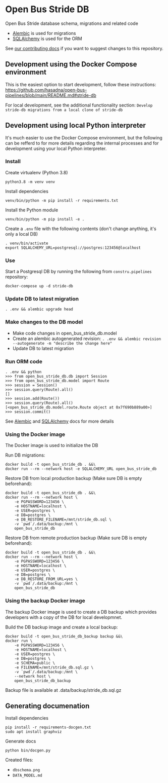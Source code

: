 # Open Bus Stride DB

Open Bus Stride database schema, migrations and related code

* [Alembic](https://alembic.sqlalchemy.org/) is used for migrations
* [SQLAlchemy](https://docs.sqlalchemy.org/en/14/orm/) is used for the ORM

See [our contributing docs](https://github.com/hasadna/open-bus-pipelines/blob/main/CONTRIBUTING.md) if you want to suggest changes to this repository.

## Development using the Docker Compose environment

This is the easiest option to start development, follow these instructions: https://github.com/hasadna/open-bus-pipelines/blob/main/README.md#stride-db

For local development, see the additional functionality section: `Develop stride-db migrations from a local clone of stride-db`

## Development using local Python interpreter

It's much easier to use the Docker Compose environment, but the following can be
refferd to for more details regarding the internal processes and for development
using your local Python interpreter. 

### Install

Create virtualenv (Python 3.8)

```
python3.8 -m venv venv
```

Install dependencies

```
venv/bin/python -m pip install -r requirements.txt
```

Install the Python module

```
venv/bin/python -m pip install -e .
```

Create a `.env` file with the following contents (don't change anything, it's only a local DB)

```
. venv/bin/activate
export SQLALCHEMY_URL=postgresql://postgres:123456@localhost
```

### Use

Start a Postgresql DB by running the following from `constru.pipelines` repository:

```
docker-compose up -d stride-db
```

### Update DB to latest migration

```
. .env && alembic upgrade head
```

### Make changes to the DB model

* Make code changes in open_bus_stride_db.model
* Create an alembic autogenerated revision: `. .env && alembic revision --autogenerate -m "describe the change here"`
* Update DB to latest migration

### Run ORM code

```
. .env && python
>>> from open_bus_stride_db.db import Session
>>> from open_bus_stride_db.model import Route
>>> session = Session()
>>> session.query(Route).all()
[]
>>> session.add(Route())
>>> session.query(Route).all()
[<open_bus_stride_db.model.route.Route object at 0x7f690b889a00>]
>>> session.commit()
```

See [Alembic](https://alembic.sqlalchemy.org/) and [SQLAlchemy](https://docs.sqlalchemy.org/en/14/orm/) docs for more details


### Using the Docker image

The Docker image is used to initialize the DB

Run DB migrations:

```
docker build -t open_bus_stride_db . &&\
docker run --rm --network host -e SQLALCHEMY_URL open_bus_stride_db
```

Restore DB from local production backup (Make sure DB is empty beforehand):

```
docker build -t open_bus_stride_db . &&\
docker run --rm --network host \
    -e PGPASSWORD=123456 \
    -e HOSTNAME=localhost \
    -e USER=postgres \
    -e DB=postgres \
    -e DB_RESTORE_FILENAME=/mnt/stride_db.sql \
    -v `pwd`/.data/backup:/mnt \
    open_bus_stride_db
```

Restore DB from remote production backup (Make sure DB is empty beforehand):

```
docker build -t open_bus_stride_db . &&\
docker run --rm --network host \
    -e PGPASSWORD=123456 \
    -e HOSTNAME=localhost \
    -e USER=postgres \
    -e DB=postgres \
    -e DB_RESTORE_FROM_URL=yes \
    -v `pwd`/.data/backup:/mnt \
    open_bus_stride_db
```

### Using the backup Docker image

The backup Docker image is used to create a DB backup which provides developers with a 
copy of the DB for local developmnet.

Build the DB backup image and create a local backup:

```
docker build -t open_bus_stride_db_backup backup &&\
docker run \
    -e PGPASSWORD=123456 \
    -e HOSTNAME=localhost \
    -e USER=postgres \
    -e DB=postgres \
    -e SCHEMA=public \
    -e FILENAME=/mnt/stride_db.sql.gz \
    -v `pwd`/.data/backup:/mnt \
    --network host \
    open_bus_stride_db_backup
```

Backup file is available at .data/backup/stride_db.sql.gz

## Generating documenation

Install dependencies

```
pip install -r requirements-docgen.txt
sudo apt install graphviz
```

Generate docs

```
python bin/docgen.py
```

Created files:

* `dbschema.png`
* `DATA_MODEL.md`
